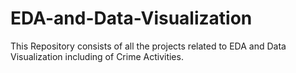 # EDA-and-Data-Visualization
This Repository consists of all the projects related to EDA and Data Visualization including of Crime Activities.
